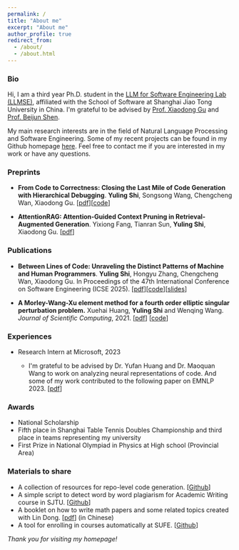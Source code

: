 ```yaml
---
permalink: /
title: "About me"
excerpt: "About me"
author_profile: true
redirect_from: 
  - /about/
  - /about.html
---
```


### Bio

Hi, I am a third year Ph.D. student in the [LLM for Software Engineering Lab (LLMSE)](https://base.sjtu.edu.cn/home/doku.php?id=start), affiliated with the School of Software at Shanghai Jiao Tong University in China. I'm grateful to be advised by [Prof. Xiaodong Gu](https://guxd.github.io/) and [Prof. Beijun Shen](https://base.sjtu.edu.cn/home/doku.php?id=mem:bjshen).

My main research interests are in the field of Natural Language Processing and Software Engineering. 
Some of my recent projects can be found in my Github homepage [here](https://github.com/YerbaPage). Feel free to contact me if you are interested in my work or have any questions.

### Preprints

- **From Code to Correctness: Closing the Last Mile of Code Generation with Hierarchical Debugging**. **Yuling Shi**, Songsong Wang, Chengcheng Wan, Xiaodong Gu.
[[pdf](https://arxiv.org/abs/2410.01215)][[code](https://github.com/YerbaPage/MGDebugger)]

- **AttentionRAG: Attention-Guided Context Pruning in Retrieval-Augmented Generation**. Yixiong Fang, Tianran Sun, **Yuling Shi**, Xiaodong Gu.
[[pdf](https://arxiv.org/abs/2503.10720)]

### Publications

- **Between Lines of Code: Unraveling the Distinct Patterns of Machine and Human Programmers**. **Yuling Shi**, Hongyu Zhang, Chengcheng Wan, Xiaodong Gu.
In Proceedings of the 47th International Conference on Software Engineering (ICSE 2025). 
[[pdf](https://www.computer.org/csdl/proceedings-article/icse/2025/056900a051/215aWoRvPCE)][[code](https://github.com/YerbaPage/DetectCodeGPT)][[slides](https://github.com/YerbaSite/YerbaSite.github.io/blob/master/files/detectcodegpt_slides.pdf)]

- **A Morley-Wang-Xu element method for a fourth order elliptic singular perturbation problem.** Xuehai Huang, **Yuling Shi** and Wenqing Wang. 
*Journal of Scientific Computing*, 2021. 
[[pdf](https://link.springer.com/content/pdf/10.1007/s10915-021-01483-2.pdf)] [[code](https://github.com/YerbaPage/FEM)]

### Experiences

- Research Intern at Microsoft, 2023

  - I'm grateful to be advised by Dr. Yufan Huang and Dr. Maoquan Wang to work on analyzing neural representations of code. And some of my work contributed to the following paper on EMNLP 2023. [[pdf](https://aclanthology.org/2023.emnlp-main.672/)]
  
### Awards

- National Scholarship
- Fifth place in Shanghai Table Tennis Doubles Championship and third place in teams representing my university
- First Prize in National Olympiad in Physics at High school (Provincial Area)

### Materials to share

- A collection of resources for repo-level code generation. [[Github](https://github.com/YerbaPage/Awesome-Repo-Level-Code-Generation)]
- A simple script to detect word by word plagiarism for Academic Writing course in SJTU. [[Github](https://github.com/YerbaPage/plagiarism-certification-helper)]
- A booklet on how to write math papers and some related topics created with Lin Dong. [[pdf](https://raw.githubusercontent.com/YerbaPage/WritingMath/main/paper.pdf)] (in Chinese)
- A tool for enrolling in courses automatically at SUFE. [[Github](https://github.com/YerbaPage/SUFE_Course_selection)]


*Thank you for visiting my homepage!*
